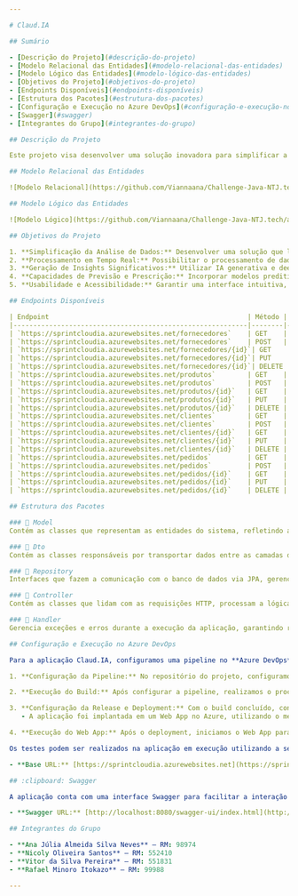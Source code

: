 ```yaml
---

# Claud.IA

## Sumário

- [Descrição do Projeto](#descrição-do-projeto)
- [Modelo Relacional das Entidades](#modelo-relacional-das-entidades)
- [Modelo Lógico das Entidades](#modelo-lógico-das-entidades)
- [Objetivos do Projeto](#objetivos-do-projeto)
- [Endpoints Disponíveis](#endpoints-disponíveis)
- [Estrutura dos Pacotes](#estrutura-dos-pacotes)
- [Configuração e Execução no Azure DevOps](#configuração-e-execução-no-azure-devops)
- [Swagger](#swagger)
- [Integrantes do Grupo](#integrantes-do-grupo)

## Descrição do Projeto

Este projeto visa desenvolver uma solução inovadora para simplificar a busca em bases de dados, utilizando inteligência artificial (IA) generativa e deep learning. Denominada **Claud.IA**, a solução permite que os usuários expressem consultas em linguagem natural e obtenham respostas precisas, tornando o processo de busca mais intuitivo e eficaz.

## Modelo Relacional das Entidades

![Modelo Relacional](https://github.com/Viannaana/Challenge-Java-NTJ.tech/assets/145307161/35339937-4c79-47ee-9532-7b069ba8dc87)

## Modelo Lógico das Entidades

![Modelo Lógico](https://github.com/Viannaana/Challenge-Java-NTJ.tech/assets/145307161/ed6e91c9-952b-4677-8540-78c909895aab)

## Objetivos do Projeto

1. **Simplificação da Análise de Dados:** Desenvolver uma solução que lide com a diversidade de fontes, formatos e estruturas dos dados, tornando a análise mais eficiente.
2. **Processamento em Tempo Real:** Possibilitar o processamento de dados em tempo real para tomadas de decisão rápidas e ágeis.
3. **Geração de Insights Significativos:** Utilizar IA generativa e deep analytics para extrair insights acionáveis.
4. **Capacidades de Previsão e Prescrição:** Incorporar modelos preditivos e algoritmos de machine learning para fornecer insights precisos e guiar decisões estratégicas.
5. **Usabilidade e Acessibilidade:** Garantir uma interface intuitiva, fácil de usar, com recursos de suporte adequados.

## Endpoints Disponíveis

| Endpoint                                                  | Método | Descrição                                                |
|-----------------------------------------------------------|--------|----------------------------------------------------------|
| `https://sprintcloudia.azurewebsites.net/fornecedores`    | GET    | Retorna a lista de fornecedores                          |
| `https://sprintcloudia.azurewebsites.net/fornecedores`    | POST   | Adiciona um novo fornecedor                              |
| `https://sprintcloudia.azurewebsites.net/fornecedores/{id}`| GET    | Retorna os detalhes de um fornecedor específico          |
| `https://sprintcloudia.azurewebsites.net/fornecedores/{id}`| PUT    | Atualiza os detalhes de um fornecedor específico         |
| `https://sprintcloudia.azurewebsites.net/fornecedores/{id}`| DELETE | Deleta um fornecedor específico                          |
| `https://sprintcloudia.azurewebsites.net/produtos`        | GET    | Retorna a lista de produtos                              |
| `https://sprintcloudia.azurewebsites.net/produtos`        | POST   | Adiciona um novo produto                                 |
| `https://sprintcloudia.azurewebsites.net/produtos/{id}`   | GET    | Retorna os detalhes de um produto específico             |
| `https://sprintcloudia.azurewebsites.net/produtos/{id}`   | PUT    | Atualiza os detalhes de um produto específico            |
| `https://sprintcloudia.azurewebsites.net/produtos/{id}`   | DELETE | Deleta um produto específico                             |
| `https://sprintcloudia.azurewebsites.net/clientes`        | GET    | Retorna a lista de clientes                              |
| `https://sprintcloudia.azurewebsites.net/clientes`        | POST   | Adiciona um novo cliente                                 |
| `https://sprintcloudia.azurewebsites.net/clientes/{id}`   | GET    | Retorna os detalhes de um cliente específico             |
| `https://sprintcloudia.azurewebsites.net/clientes/{id}`   | PUT    | Atualiza os detalhes de um cliente específico            |
| `https://sprintcloudia.azurewebsites.net/clientes/{id}`   | DELETE | Deleta um cliente específico                             |
| `https://sprintcloudia.azurewebsites.net/pedidos`         | GET    | Retorna a lista de pedidos                               |
| `https://sprintcloudia.azurewebsites.net/pedidos`         | POST   | Adiciona um novo pedido                                  |
| `https://sprintcloudia.azurewebsites.net/pedidos/{id}`    | GET    | Retorna os detalhes de um pedido específico              |
| `https://sprintcloudia.azurewebsites.net/pedidos/{id}`    | PUT    | Atualiza os detalhes de um pedido específico             |
| `https://sprintcloudia.azurewebsites.net/pedidos/{id}`    | DELETE | Deleta um pedido específico                              |

## Estrutura dos Pacotes

### 📂 Model
Contém as classes que representam as entidades do sistema, refletindo as regras de negócio e mapeando dados para o banco de dados.

### 📂 Dto
Contém as classes responsáveis por transportar dados entre as camadas da aplicação, facilitando a transferência de dados.

### 📂 Repository
Interfaces que fazem a comunicação com o banco de dados via JPA, gerenciando operações CRUD e consultas diretamente nas entidades.

### 📂 Controller
Contém as classes que lidam com as requisições HTTP, processam a lógica de negócio necessária e retornam respostas ao cliente.

### 📂 Handler
Gerencia exceções e erros durante a execução da aplicação, garantindo respostas apropriadas para problemas como recursos não encontrados.

## Configuração e Execução no Azure DevOps

Para a aplicação Claud.IA, configuramos uma pipeline no **Azure DevOps** utilizando o modo clássico. Realizamos os seguintes passos:

1. **Configuração da Pipeline:** No repositório do projeto, configuramos a pipeline no modo clássico e definimos todas as variáveis e dependências necessárias para o build da aplicação.

2. **Execução do Build:** Após configurar a pipeline, realizamos o processo de build, que compilou a aplicação com sucesso.

3. **Configuração da Release e Deployment:** Com o build concluído, configuramos a release da aplicação e definimos o ambiente de destino para o deployment.
   - A aplicação foi implantada em um Web App no Azure, utilizando o mesmo recurso configurado para a release.

4. **Execução do Web App:** Após o deployment, iniciamos o Web App para tornar a aplicação disponível na nuvem.

Os testes podem ser realizados na aplicação em execução utilizando a seguinte URL:

- **Base URL:** [https://sprintcloudia.azurewebsites.net](https://sprintcloudia.azurewebsites.net)

## :clipboard: Swagger

A aplicação conta com uma interface Swagger para facilitar a interação e documentação dos endpoints. Acesse o Swagger no seguinte link:

- **Swagger URL:** [http://localhost:8080/swagger-ui/index.html](http://localhost:8080/swagger-ui/index.html)

## Integrantes do Grupo

- **Ana Júlia Almeida Silva Neves** – RM: 98974
- **Nicoly Oliveira Santos** – RM: 552410
- **Vitor da Silva Pereira** – RM: 551831
- **Rafael Minoro Itokazo** – RM: 99988

--- 
```

